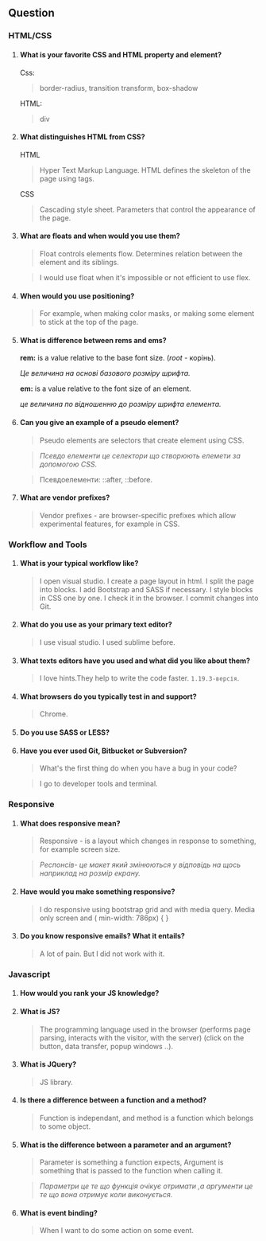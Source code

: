 ## Question

### HTML/CSS

1. #### What is your favorite CSS and HTML property and element?

    Css:
     >border-radius, transition transform, box-shadow

    HTML:
    >div

2. #### What distinguishes HTML from CSS? 

     HTML
    >Hyper Text Markup Language.
    HTML defines the skeleton of the page using tags.

     CSS
    >Cascading style sheet. Parameters that control the appearance of the page.

 3. #### What are floats and when would you use them?
 
      >Float controls elements flow.
      Determines relation between the element and its siblings.

      >I would use float when it's impossible or not efficient to use flex.

4. #### When would you use positioning?

    >For example, when making color masks, or making some element to stick at the top of the page.
 
5. #### What is difference between rems and ems? 

    **rem:** is a value relative to the base font size. (*root* - корінь).

    *Це величина на основі базового розміру шрифта.*

    **em:** is a value relative to the font size of an element.

    *це величина по відношенню до розміру шрифта елемента.*

  6. #### Can you give an example of a pseudo element? 

      >Pseudo elements are selectors that create element using CSS.

      >*Псевдо елементи це селектори що створюють елемети за допомогою CSS.*

      >Псевдоелементи:
      ::after, ::before.

  7. #### What are vendor prefixes?

      >Vendor prefixes - are browser-specific prefixes which allow experimental features, for example in CSS.


### Workflow and Tools

  1. #### What is your typical workflow like?

      >I open visual studio.
       I create a page layout in html.
        I split the page into blocks.
        I add Bootstrap and SASS if necessary.
        I style blocks in CSS one by one.
        I check it in the browser.
        I commit changes into Git.

2. #### What do you use as your primary text editor? 

      >I use visual studio.
      I used sublime before.

3. #### What texts editors have you used and what did you like about them?

    >I love hints.They help to write the code faster. `1.19.3-версія`.

4. #### What browsers do you typically test in and support?

    >Chrome.

5. ####  Do you use SASS or LESS? 

6. #### Have you ever used Git, Bitbucket or Subversion? 

    >What's the first thing do when you have a bug in your code? 
    
    >I go to developer tools and terminal.

### Responsive

 1. #### What does responsive mean? 

    >Responsive - is a layout which changes in response to something, for example screen size.
        
    >*Респонсів- це макет який змінюються у відповідь на щось наприклад на розмір екрану.*

 2. #### Have would you make something responsive?

    >I do responsive using bootstrap grid and with media query.
    Media only screen and ( min-width: 786px) { }

 3. #### Do you know responsive emails? What it entails? 

    >A lot of pain. But I did not work with it.

### Javascript

1. #### How would you rank your JS knowledge?

2. #### What is JS?

    >The programming language used in the browser (performs page parsing, interacts with the visitor, with the server) (click on the button, data transfer, popup windows ..).

3. #### What is JQuery?

    >JS library.

4. #### Is there a difference between a function and a method?

    >Function is independant, and method is a function which belongs to some object.

5. #### What is the difference between a parameter and an argument?

    >Parameter is something a function expects,
    Argument is something that is passed to the function when calling it.

    >*Параметри це те що функція очікує отримати ,а аргументи це те що вона отримує коли виконується.*

6. #### What is event binding?

    >When I want to do some action on  some event.
